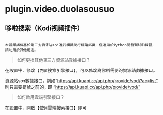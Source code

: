 # plugin.video.duolasousuo

## 哆啦搜索（Kodi视频插件）

``` 

本視頻插件基於第三方資源站api進行模擬爬行構建拓撲，僅適用於Python開發測試和練習，請勿用於其他用途。

```

> 如何更換其他第三方資源站數據接口？

在設置中，修改【內置搜索引擎接口】，可以修改為你所需要的資源站數據接口。

資源站son數據接口，例如“https://api.kuapi.cc/api.php/provide/vod/?ac=list” 則只需要問號之前的，即 “https://api.kuapi.cc/api.php/provide/vod/”



> 如何啟用雲端引擎接口？

在設置中，開啟【使用雲端搜索接口】即可
